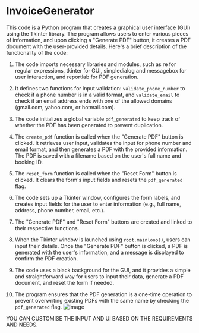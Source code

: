 # InvoiceGenerator
This code is a Python program that creates a graphical user interface (GUI) using the Tkinter library. The program allows users to enter various pieces of information, and upon clicking a "Generate PDF" button, it creates a PDF document with the user-provided details. Here's a brief description of the functionality of the code:

1. The code imports necessary libraries and modules, such as re for regular expressions, tkinter for GUI, simpledialog and messagebox for user interaction, and reportlab for PDF generation.

2. It defines two functions for input validation: `validate_phone_number` to check if a phone number is in a valid format, and `validate_email` to check if an email address ends with one of the allowed domains (gmail.com, yahoo.com, or hotmail.com).

3. The code initializes a global variable `pdf_generated` to keep track of whether the PDF has been generated to prevent duplication.

4. The `create_pdf` function is called when the "Generate PDF" button is clicked. It retrieves user input, validates the input for phone number and email format, and then generates a PDF with the provided information. The PDF is saved with a filename based on the user's full name and booking ID.

5. The `reset_form` function is called when the "Reset Form" button is clicked. It clears the form's input fields and resets the `pdf_generated` flag.

6. The code sets up a Tkinter window, configures the form labels, and creates input fields for the user to enter information (e.g., full name, address, phone number, email, etc.).

7. The "Generate PDF" and "Reset Form" buttons are created and linked to their respective functions.

8. When the Tkinter window is launched using `root.mainloop()`, users can input their details. Once the "Generate PDF" button is clicked, a PDF is generated with the user's information, and a message is displayed to confirm the PDF creation.

9. The code uses a black background for the GUI, and it provides a simple and straightforward way for users to input their data, generate a PDF document, and reset the form if needed.

10. The program ensures that the PDF generation is a one-time operation to prevent overwriting existing PDFs with the same name by checking the `pdf_generated` flag.
![image](https://github.com/ksparsh443/InvoiceGenerator/assets/84833857/3da08d8e-77d9-4726-ac0b-e4d575128e3e)


YOU CAN CUSTOMISE THE INPUT AND UI BASED ON THE REQUIREMENTS AND NEEDS.
